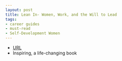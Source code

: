 ```yaml
---
layout: post
title: Lean In- Women, Work, and the Will to Lead
tags:
- career guides
- must-read
- Self-Development Women
---
```



- [URL](https://www.amazon.com/dp/B009LMTDL0/ref=dp-kindle-redirect?_encoding=UTF8&btkr=1)
- Inspiring, a life-changing book
